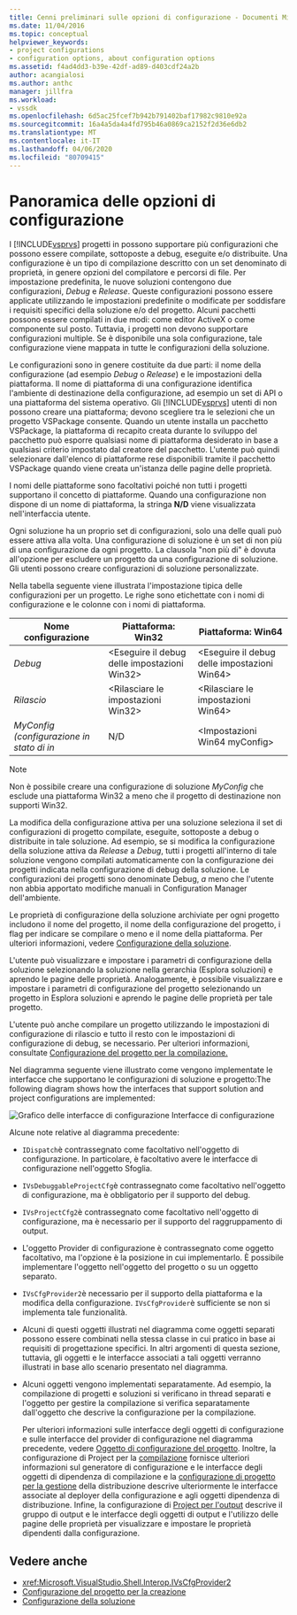 ```yaml
---
title: Cenni preliminari sulle opzioni di configurazione - Documenti Microsoft
ms.date: 11/04/2016
ms.topic: conceptual
helpviewer_keywords:
- project configurations
- configuration options, about configuration options
ms.assetid: f4ad4dd3-b39e-42df-ad89-d403cdf24a2b
author: acangialosi
ms.author: anthc
manager: jillfra
ms.workload:
- vssdk
ms.openlocfilehash: 6d5ac25fcef7b942b791402baf17982c9810e92a
ms.sourcegitcommit: 16a4a5da4a4fd795b46a0869ca2152f2d36e6db2
ms.translationtype: MT
ms.contentlocale: it-IT
ms.lasthandoff: 04/06/2020
ms.locfileid: "80709415"
---
```

# <a name="configuration-options-overview"></a>Panoramica delle opzioni di configurazione
I [!INCLUDE[vsprvs](../../code-quality/includes/vsprvs_md.md)] progetti in possono supportare più configurazioni che possono essere compilate, sottoposte a debug, eseguite e/o distribuite. Una configurazione è un tipo di compilazione descritto con un set denominato di proprietà, in genere opzioni del compilatore e percorsi di file. Per impostazione predefinita, le nuove soluzioni contengono due configurazioni, *Debug* e *Release*. Queste configurazioni possono essere applicate utilizzando le impostazioni predefinite o modificate per soddisfare i requisiti specifici della soluzione e/o del progetto. Alcuni pacchetti possono essere compilati in due modi: come editor ActiveX o come componente sul posto. Tuttavia, i progetti non devono supportare configurazioni multiple. Se è disponibile una sola configurazione, tale configurazione viene mappata in tutte le configurazioni della soluzione.

 Le configurazioni sono in genere costituite da due parti: il nome della configurazione (ad esempio *Debug* o *Release*) e le impostazioni della piattaforma. Il nome di piattaforma di una configurazione identifica l'ambiente di destinazione della configurazione, ad esempio un set di API o una piattaforma del sistema operativo. Gli [!INCLUDE[vsprvs](../../code-quality/includes/vsprvs_md.md)] utenti di non possono creare una piattaforma; devono scegliere tra le selezioni che un progetto VSPackage consente. Quando un utente installa un pacchetto VSPackage, la piattaforma di recapito creata durante lo sviluppo del pacchetto può esporre qualsiasi nome di piattaforma desiderato in base a qualsiasi criterio impostato dal creatore del pacchetto. L'utente può quindi selezionare dall'elenco di piattaforme rese disponibili tramite il pacchetto VSPackage quando viene creata un'istanza delle pagine delle proprietà.

 I nomi delle piattaforme sono facoltativi poiché non tutti i progetti supportano il concetto di piattaforme. Quando una configurazione non dispone di un nome di piattaforma, la stringa **N/D** viene visualizzata nell'interfaccia utente.

 Ogni soluzione ha un proprio set di configurazioni, solo una delle quali può essere attiva alla volta. Una configurazione di soluzione è un set di non più di una configurazione da ogni progetto. La clausola "non più di" è dovuta all'opzione per escludere un progetto da una configurazione di soluzione. Gli utenti possono creare configurazioni di soluzione personalizzate.

 Nella tabella seguente viene illustrata l'impostazione tipica delle configurazioni per un progetto. Le righe sono etichettate con i nomi di configurazione e le colonne con i nomi di piattaforma.

|Nome configurazione|Piattaforma: Win32|Piattaforma: Win64|
|------------------------|----------------------|----------------------|
|*Debug*|\<Eseguire il debug delle impostazioni Win32>|\<Eseguire il debug delle impostazioni Win64>|
|*Rilascio*|\<Rilasciare le impostazioni Win32>|\<Rilasciare le impostazioni Win64>|
|*MyConfig (configurazione in stato di in*|N/D|\<Impostazioni Win64 myConfig>|

> [!NOTE]
> Non è possibile creare una configurazione di soluzione *MyConfig* che esclude una piattaforma Win32 a meno che il progetto di destinazione non supporti Win32.

 La modifica della configurazione attiva per una soluzione seleziona il set di configurazioni di progetto compilate, eseguite, sottoposte a debug o distribuite in tale soluzione. Ad esempio, se si modifica la configurazione della soluzione attiva da *Release* a *Debug*, tutti i progetti all'interno di tale soluzione vengono compilati automaticamente con la configurazione dei progetti indicata nella configurazione di debug della soluzione. Le configurazioni dei progetti sono denominate Debug, *a* meno che l'utente non abbia apportato modifiche manuali in Configuration Manager dell'ambiente.

 Le proprietà di configurazione della soluzione archiviate per ogni progetto includono il nome del progetto, il nome della configurazione del progetto, i flag per indicare se compilare o meno e il nome della piattaforma. Per ulteriori informazioni, vedere [Configurazione della soluzione](../../extensibility/internals/solution-configuration.md).

 L'utente può visualizzare e impostare i parametri di configurazione della soluzione selezionando la soluzione nella gerarchia (Esplora soluzioni) e aprendo le pagine delle proprietà. Analogamente, è possibile visualizzare e impostare i parametri di configurazione del progetto selezionando un progetto in Esplora soluzioni e aprendo le pagine delle proprietà per tale progetto.

 L'utente può anche compilare un progetto utilizzando le impostazioni di configurazione di rilascio e tutto il resto con le impostazioni di configurazione di debug, se necessario. Per ulteriori informazioni, consultate [Configurazione del progetto per la compilazione.](../../extensibility/internals/project-configuration-for-building.md)

 Nel diagramma seguente viene illustrato come vengono implementate le interfacce che supportano le configurazioni di soluzione e progetto:The following diagram shows how the interfaces that support solution and project configurations are implemented:

 ![Grafico delle interfacce](../../extensibility/internals/media/vsconfiginterfaces.gif "vsConfigInterfaces (informazioni in lingua lingua inlinguata in") di configurazione Interfacce di configurazione

 Alcune note relative al diagramma precedente:

- `IDispatch`è contrassegnato come facoltativo nell'oggetto di configurazione. In particolare, è facoltativo avere le interfacce di configurazione nell'oggetto Sfoglia.

- `IVsDebuggableProjectCfg`è contrassegnato come facoltativo nell'oggetto di configurazione, ma è obbligatorio per il supporto del debug.

- `IVsProjectCfg2`è contrassegnato come facoltativo nell'oggetto di configurazione, ma è necessario per il supporto del raggruppamento di output.

- L'oggetto Provider di configurazione è contrassegnato come oggetto facoltativo, ma l'opzione è la posizione in cui implementarlo. È possibile implementare l'oggetto nell'oggetto del progetto o su un oggetto separato.

- `IVsCfgProvider2`è necessario per il supporto della piattaforma e la modifica della configurazione. `IVsCfgProvider`è sufficiente se non si implementa tale funzionalità.

- Alcuni di questi oggetti illustrati nel diagramma come oggetti separati possono essere combinati nella stessa classe in cui pratico in base ai requisiti di progettazione specifici. In altri argomenti di questa sezione, tuttavia, gli oggetti e le interfacce associati a tali oggetti verranno illustrati in base allo scenario presentato nel diagramma.

- Alcuni oggetti vengono implementati separatamente. Ad esempio, la compilazione di progetti e soluzioni si verificano in thread separati e l'oggetto per gestire la compilazione si verifica separatamente dall'oggetto che descrive la configurazione per la compilazione.

  Per ulteriori informazioni sulle interfacce degli oggetti di configurazione e sulle interfacce del provider di configurazione nel diagramma precedente, vedere [Oggetto di configurazione del progetto](../../extensibility/internals/project-configuration-object.md). Inoltre, la configurazione di Project per la [compilazione](../../extensibility/internals/project-configuration-for-building.md) fornisce ulteriori informazioni sul generatore di configurazione e le interfacce degli oggetti di dipendenza di compilazione e la [configurazione di progetto per la gestione](../../extensibility/internals/project-configuration-for-managing-deployment.md) della distribuzione descrive ulteriormente le interfacce associate al deployer della configurazione e agli oggetti dipendenza di distribuzione. Infine, la configurazione di [Project per l'output](../../extensibility/internals/project-configuration-for-output.md) descrive il gruppo di output e le interfacce degli oggetti di output e l'utilizzo delle pagine delle proprietà per visualizzare e impostare le proprietà dipendenti dalla configurazione.

## <a name="see-also"></a>Vedere anche
- <xref:Microsoft.VisualStudio.Shell.Interop.IVsCfgProvider2>
- [Configurazione del progetto per la creazione](../../extensibility/internals/project-configuration-for-building.md)
- [Configurazione della soluzione](../../extensibility/internals/solution-configuration.md)
